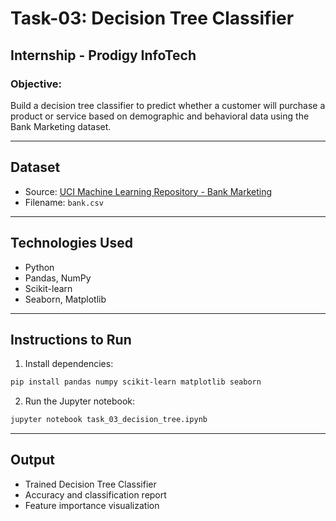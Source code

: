 
# Task-03: Decision Tree Classifier

## Internship - Prodigy InfoTech

### Objective:
Build a decision tree classifier to predict whether a customer will purchase a product or service based on demographic and behavioral data using the Bank Marketing dataset.

---

## Dataset
- Source: [UCI Machine Learning Repository - Bank Marketing](https://archive.ics.uci.edu/ml/datasets/Bank+Marketing)
- Filename: `bank.csv`

---

## Technologies Used
- Python
- Pandas, NumPy
- Scikit-learn
- Seaborn, Matplotlib

---

## Instructions to Run
1. Install dependencies:
```bash
pip install pandas numpy scikit-learn matplotlib seaborn
```

2. Run the Jupyter notebook:
```bash
jupyter notebook task_03_decision_tree.ipynb
```

---

## Output
- Trained Decision Tree Classifier
- Accuracy and classification report
- Feature importance visualization

